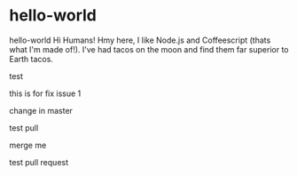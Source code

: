 # hello-world
hello-world
Hi Humans!
Hmy here, I like Node.js and Coffeescript (thats what I'm made of!).
I've had tacos on the moon and find them far superior to Earth tacos.

test 

this is for fix issue 1

change in master

test pull

merge me

test pull request